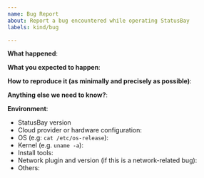 ```yaml
---
name: Bug Report
about: Report a bug encountered while operating StatusBay
labels: kind/bug

---
```


<!-- Please use this template while reporting a bug and provide as much info as possible. Not doing so may result in your bug not being addressed in a timely manner. Thanks!

If the matter is security related, please disclose it privately via transformers@similarweb.com
-->


**What happened**:

**What you expected to happen**:

**How to reproduce it (as minimally and precisely as possible)**:

**Anything else we need to know?**:

**Environment**:
- StatusBay version
- Cloud provider or hardware configuration:
- OS (e.g: `cat /etc/os-release`):
- Kernel (e.g. `uname -a`):
- Install tools:
- Network plugin and version (if this is a network-related bug):
- Others: